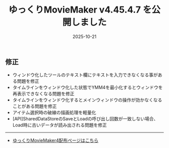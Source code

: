 ﻿---
title: ゆっくりMovieMaker v4.45.4.7 を公開しました
date: 2025-10-21
tags: [YMM4,お知らせ]
---
## 修正
- ウィンドウ化したツールのテキスト欄にテキストを入力できなくなる事がある問題を修正
- タイムラインをウィンドウ化した状態でYMM4を最小化するとウィンドウを再表示できなくなる問題を修正
- タイムラインをウィンドウ化するとメインウィンドウの操作が効かなくなることがある問題を修正
- アイテム選択時の破線の描画処理を軽量化
- [API]SharedDataStoreのSaveとLoadの呼び出し回数が一致しない場合、Load時に古いデータが読み出される問題を修正

---

- [ゆっくりMovieMaker4配布ページはこちら](../index.md)